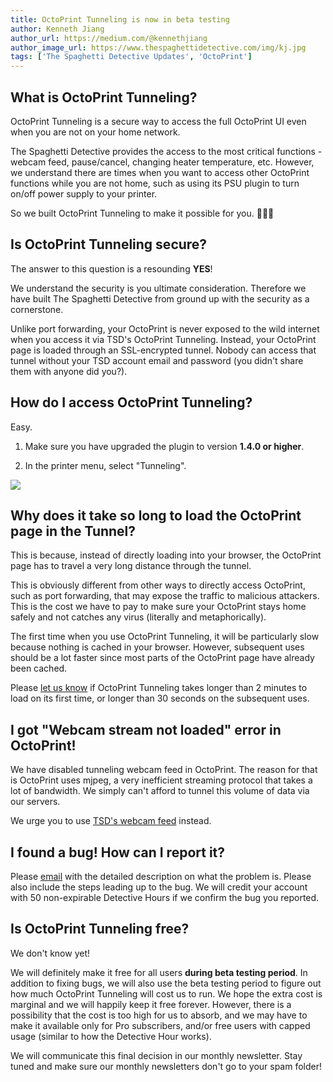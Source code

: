 ```yaml
---
title: OctoPrint Tunneling is now in beta testing
author: Kenneth Jiang
author_url: https://medium.com/@kennethjiang
author_image_url: https://www.thespaghettidetective.com/img/kj.jpg
tags: ['The Spaghetti Detective Updates', 'OctoPrint']
---
```


## What is OctoPrint Tunneling?

OctoPrint Tunneling is a secure way to access the full OctoPrint UI even when you are not on your home network.

The Spaghetti Detective provides the access to the most critical functions - webcam feed, pause/cancel, changing heater temperature, etc. However, we understand there are times when you want to access other OctoPrint functions while you are not home, such as using its PSU plugin to turn on/off power supply to your printer.

So we built OctoPrint Tunneling to make it possible for you. 🚀🚀🚀

## Is OctoPrint Tunneling secure?

<!-- truncate -->

The answer to this question is a resounding **YES**!

We understand the security is you ultimate consideration. Therefore we have built The Spaghetti Detective from ground up with the security as a cornerstone.

Unlike port forwarding, your OctoPrint is never exposed to the wild internet when you access it via TSD's OctoPrint Tunneling. Instead, your OctoPrint page is loaded through an SSL-encrypted tunnel. Nobody can access that tunnel without your TSD account email and password (you didn't share them with anyone did you?).

## How do I access OctoPrint Tunneling?

Easy.

1. Make sure you have upgraded the plugin to version **1.4.0 or higher**.

2. In the printer menu, select "Tunneling".

![](/img/blogs/octoprint-tunnel.png)

## Why does it take so long to load the OctoPrint page in the Tunnel?

This is because, instead of directly loading into your browser, the OctoPrint page has to travel a very long distance through the tunnel.

This is obviously different from other ways to directly access OctoPrint, such as port forwarding, that may expose the traffic to malicious attackers. This is the cost we have to pay to make sure your OctoPrint stays home safely and not catches any virus (literally and metaphorically).

The first time when you use OctoPrint Tunneling, it will be particularly slow because nothing is cached in your browser. However, subsequent uses should be a lot faster since most parts of the OctoPrint page have already been cached.

Please [let us know](mailto:support@thespaghettidetective.com) if OctoPrint Tunneling takes longer than 2 minutes to load on its first time, or longer than 30 seconds on the subsequent uses.

## I got "Webcam stream not loaded" error in OctoPrint!

We have disabled tunneling webcam feed in OctoPrint. The reason for that is OctoPrint uses mjpeg, a very inefficient streaming protocol that takes a lot of bandwidth. We simply can't afford to tunnel this volume of data via our servers.

We urge you to use [TSD's webcam feed](/docs/user_guides/webcam-streaming-for-human-eyes) instead.

## I found a bug! How can I report it?

Please [email](mailto:support@thespaghettidetective.com) with the detailed description on what the problem is. Please also include the steps leading up to the bug. We will credit your account with 50 non-expirable Detective Hours if we confirm the bug you reported.

## Is OctoPrint Tunneling free?

We don't know yet!

We will definitely make it free for all users **during beta testing period**. In addition to fixing bugs, we will also use the beta testing period to figure out how much OctoPrint Tunneling will cost us to run. We hope the extra cost is marginal and we will happily keep it free forever. However, there is a possibility that the cost is too high for us to absorb, and we may have to make it available only for Pro subscribers, and/or free users with capped usage (similar to how the Detective Hour works).

We will communicate this final decision in our monthly newsletter. Stay tuned and make sure our monthly newsletters don't go to your spam folder!
